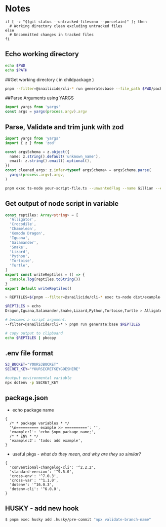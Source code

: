 # Notes

```shell
if [ -z "$(git status --untracked-files=no --porcelain)" ]; then
  # Working directory clean excluding untracked files
else
  # Uncommitted changes in tracked files
fi
```

## Echo working directory

```sh
echo $PWD
echo $PATH
```

##Get working directory ( in childpackage )

```sh
pnpm --filter=@snailicide/cli-* run generate:base --file_path $PWD/package.json
```

##Parse Arguments using YARGS

```ts
import yargs from 'yargs'
const args = yargs(process.argv).argv
```

## Parse, Validate and trim junk with zod

```ts
import yargs from 'yargs'
import { z } from 'zod'

const argsSchema = z.object({
  name: z.string().default('unknown_name'),
  email: z.string().email().optional(),
})
const cleaned_args: z.infer<typeof argsSchema> = argsSchema.parse(
  yargs(process.argv).argv,
)
```

```sh
pnpm exec ts-node your-script-file.ts --unwantedFlag --name Gillian --email=gbtunney@gmail.com
```

## Get output of node script in variable

```ts
const reptiles: Array<string> = [
  'Alligator',
  'Crocodile',
  'Chameleon',
  'Komodo Dragon',
  'Iguana',
  'Salamander',
  'Snake',
  'Lizard',
  'Python',
  'Tortoise',
  'Turtle',
]
export const writeReptiles = () => {
  console.log(reptiles.toString())
}
export default writeReptiles()
```

```sh
> REPTILES=$(pnpm --filter=@snailicide/cli-* exec ts-node dist/example-file.js)

$REPTILES > echo
Dragon,Iguana,Salamander,Snake,Lizard,Python,Tortoise,Turtle > Alligator,Crocodile,Chameleon,Komodo

# becomes a script argument.
--filter=@snailicide/cli-* > pnpm run generate:base $REPTILES

# copy output to clipboard
echo $REPTILES | pbcopy
```

## .env file format

```sh
S3_BUCKET="YOURS3BUCKET"
SECRET_KEY="YOURSECRETKEYGOESHERE"
```

```sh
#output environmental variable
npx dotenv -p SECRET_KEY
```

## package.json

- echo package name

```json5
{
  /* * package variables * */
  '\n========== example >> ==========': '',
  'example:1': 'echo $npm_package_name;',
  /* * ENV * */
  'example:2': 'todo: add example',
}
```

- useful pkgs - _what do they mean, and why are they so similar?_

```json5
{
  'conventional-changelog-cli': '^2.2.2',
  'standard-version': '^9.5.0',
  'cross-env': '^7.0.3',
  'cross-var': '^1.1.0',
  'dotenv': '^16.0.3',
  'dotenv-cli': '^6.0.0',
}
```

## HUSKY - add new hook

```sh
$ pnpm exec husky add .husky/pre-commit "npx validate-branch-name"
```
